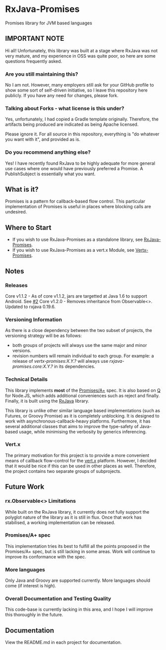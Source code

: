 # RxJava-Promises #

Promises library for JVM based languages

## IMPORTANT NOTE ##

Hi all! Unfortunately, this library was built at a stage where RxJava was not very mature, and my experience in OSS was quite poor, so here are some questions frequently asked.

### Are you still maintaining this? ###

No I am not. However, many employers still ask for your GitHub profile to show some sort of self-driven initiative, so I leave this repository here publicly. If you have any need for changes, please fork.

### Talking about Forks - what license is this under? ###

Yes, unfortunately, I had copied a Gradle template originally. Therefore, the artifacts being produced are indicated as being Apache licensed. 

Please ignore it. For all source in this repository, everything is "do whatever you want with it", and provided as is.

### Do you recommend anything else? ###

Yes! I have recently found RxJava to be highly adequate for more general use cases where one would have previously preferred a Promise. A PublishSubject is essentially what you want. 

## What is it? ##

Promises is a pattern for callback-based flow control. This particular implementation of Promises is useful
in places where blocking calls are undesired.

## Where to Start

 - If you wish to use RxJava-Promises as a standalone library, see [RxJava-Promises](rxjava-promises/). 
 - If you wish to use RxJava-Promises as a vert.x Module, see [Vertx-Promises](vertx-promises/).

## Notes ##

### Releases 

Core v1.1.2 - As of core v1.1.2, jars are targetted at Java 1.6 to support Android. See [#2](../../issues/2)
Core v1.2.0 - Removes inheritance from Observable<>. Updated to rxjava 0.19.6.

### Versioning Information
As there is a close dependency between the two subset of projects, the versioning strategy will be as follows:

 - both groups of projects will always use the same major and minor versions.
 - revision numbers will remain individual to each group. For example:
 a release of *vertx-promises:X.Y.?* will always use *rxjava-promises.core:X.Y.?* in its dependencies.

### Technical Details ###
This library implements **most** of the [Promises/A+](http://promises-aplus.github.io/promises-spec/) spec. 
It is also based on [Q](https://github.com/kriskowal/q) for Node.JS, which adds additional conveniences such 
as reject and finally. Finally, it is built using the [RxJava](https://github.com/Netflix/RxJava) library.

This library is unlike other similar language based implementations (such as Futures, or Groovy Promise)
as it is completely unblocking. It is designed to work with asynchronous-callback-heavy platforms. 
Furthermore, it has several additional classes that aims to improve the type-safety of Java-based usage,
while minimising the verbosity by generics inferencing.

### Vert.x ###

The primary motivation for this project is to provide a more convenient means of callback flow-control for the 
[vert.x](http://github.com/eclipse/vert.x) platform. However, I decided that it would be nice if this can be 
used in other places as well. Therefore, the project contains two separate groups of subprojects. 

## Future Work ##

### rx.Observable<> Limitations

While built on the RxJava library, it currently does not fully support the polyglot nature of the library as 
it is still in flux. Once that work has stabilised, a working implementation can be released.

### Promises/A+ spec 

This implementation tries its best to fulfill all the points proposed in the Promises/A+ spec, but is still
lacking in some areas. Work will continue to improve its conformance with the spec.

### More languages

Only Java and Groovy are supported currently. More languages should come (if interest is high).

### Overall Documentation and Testing Quality

This code-base is currently lacking in this area, and I hope I will improve this thoroughly in the future.

## Documentation ##

View the README.md in each project for documentation.
